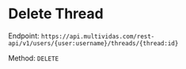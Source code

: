 # Delete Thread

Endpoint: `https://api.multividas.com/rest-api/v1/users/{user:username}/threads/{thread:id}` 

Method: `DELETE`
